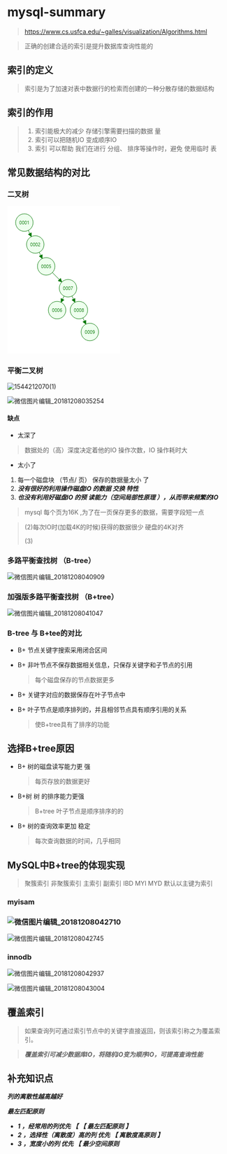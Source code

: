 # mysql-summary

> https://www.cs.usfca.edu/~galles/visualization/Algorithms.html 



> 正确的创建合适的索引是提升数据库查询性能的



## 索引的定义

> 索引是为了加速对表中数据行的检索而创建的一种分散存储的数据结构

## 索引的作用

> 1. 索引能极大的减少 存储引擎需要扫描的数据 量
> 2. 索引可以把随机IO 变成顺序IO
> 3. 索引 可以帮助 我们在进行 分组、 排序等操作时，避免 使用临时 表

##  常见数据结构的对比

### 二叉树

 ![微信截图_20181208034600](image/%E5%BE%AE%E4%BF%A1%E6%88%AA%E5%9B%BE_20181208034600.png)





### 平衡二叉树

![1544212070(1)](C:\Users\zhang\Desktop\1544212070(1).png)

![微信图片编辑_20181208035254](C:\Users\zhang\Desktop\微信图片编辑_20181208035254.jpg)



#### 缺点

- 太深了

>  数据处的（高）深度决定着他的IO 操作次数，IO 操作耗时大

- 太小了

1. 每一个磁盘块 （节点/ 页） 保存的数据量太小 了
2. ***没有很好的利用操作磁盘IO 的数据 交换 特性***
3. ***也没有利用好磁盘IO 的预 读能力（空间局部性原理 ），从而带来频繁的IO***

> mysql 每个页为16K ,为了在一页保存更多的数据，需要字段短一点



> (2)每次IO时(加载4K的时候)获得的数据很少    硬盘的4K对齐
>
> (3)



### 多路平衡查找树 （B-tree）

![微信图片编辑_20181208040909](C:\Users\zhang\Desktop\微信图片编辑_20181208040909.jpg)



### 加强版多路平衡查找树 （B+tree）

![微信图片编辑_20181208041047](C:\Users\zhang\Desktop\微信图片编辑_20181208041047.jpg)



###  B-tree 与 B+tee的对比

- B+ 节点关键字搜索采用闭合区间

- B+ 非叶节点不保存数据相关信息，只保存关键字和子节点的引用

  >  每个磁盘保存的节点数据更多


- B+ 关键字对应的数据保存在叶子节点中


- B+ 叶子节点是顺序排列的，并且相邻节点具有顺序引用的关系

  > 使B+tree具有了排序的功能



## 选择B+tree原因

- B+ 树的磁盘读写能力更 强

  > 每页存放的数据更好

- B+树 树 的排序能力更强

  > B+tree 叶子节点是顺序排序的的

- B+ 树的查询效率更加 稳定

  > 每次查询数据的时间，几乎相同



## MySQL中B+tree的体现实现

> 聚簇索引  非聚簇索引  主索引  副索引  IBD  MYI  MYD  默认以主键为索引



### myisam

###  ![微信图片编辑_20181208042710](C:\Users\zhang\Desktop\微信图片编辑_20181208042710.jpg)

 ![微信图片编辑_20181208042745](C:\Users\zhang\Desktop\微信图片编辑_20181208042745.jpg)



###  innodb

![微信图片编辑_20181208042937](C:\Users\zhang\Desktop\微信图片编辑_20181208042937.jpg)

 ![微信图片编辑_20181208043004](C:\Users\zhang\Desktop\微信图片编辑_20181208043004.jpg)



## 覆盖索引



> 如果查询列可通过索引节点中的关键字直接返回，则该索引称之为覆盖索引。



> ***覆盖索引可减少数据库IO，将随机IO变为顺序IO，可提高查询性能***







##  补充知识点



***列的离散性越高越好***





***最左匹配原则***

- ***1 ，经常用的列优先 【 【 最左匹配原则 】***
- ***2 ，选择性（离散度）高的列 优先 【 离散度高原则 】***
- ***3 ，宽度小的列 优先 【 最少空间原则***




